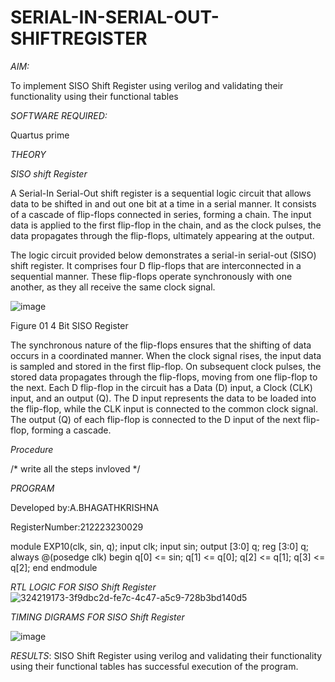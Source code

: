# SERIAL-IN-SERIAL-OUT-SHIFTREGISTER

*AIM:*

To implement  SISO Shift Register using verilog and validating their functionality using their functional tables

*SOFTWARE REQUIRED:*

Quartus prime

*THEORY*

*SISO shift Register*

A Serial-In Serial-Out shift register is a sequential logic circuit that allows data to be shifted in and out one bit at a time in a serial manner. It consists of a cascade of flip-flops connected in series, forming a chain. The input data is applied to the first flip-flop in the chain, and as the clock pulses, the data propagates through the flip-flops, ultimately appearing at the output.

The logic circuit provided below demonstrates a serial-in serial-out (SISO) shift register. It comprises four D flip-flops that are interconnected in a sequential manner. These flip-flops operate synchronously with one another, as they all receive the same clock signal.

![image](https://github.com/naavaneetha/SERIAL-IN-SERIAL-OUT-SHIFTREGISTER/assets/154305477/e81c4072-37f9-46c6-8145-566764b74c3a)

Figure 01 4 Bit SISO Register

The synchronous nature of the flip-flops ensures that the shifting of data occurs in a coordinated manner. When the clock signal rises, the input data is sampled and stored in the first flip-flop. On subsequent clock pulses, the stored data propagates through the flip-flops, moving from one flip-flop to the next.
Each D flip-flop in the circuit has a Data (D) input, a Clock (CLK) input, and an output (Q). The D input represents the data to be loaded into the flip-flop, while the CLK input is connected to the common clock signal. The output (Q) of each flip-flop is connected to the D input of the next flip-flop, forming a cascade.

*Procedure*

/* write all the steps invloved */

*PROGRAM*

Developed by:A.BHAGATHKRISHNA

RegisterNumber:212223230029


module EXP10(clk, sin, q);
input clk;
input sin;
output [3:0] q;
reg [3:0] q;
always @(posedge clk)
begin
q[0] <= sin;
q[1] <= q[0];
q[2] <= q[1];
q[3] <= q[2];
end
endmodule


*RTL LOGIC FOR SISO Shift Register*
![324219173-3f9dbc2d-fe7c-4c47-a5c9-728b3bd140d5](https://github.com/afifa17112005/SERIAL-IN-SERIAL-OUT-SHIFTREGISTER/assets/147080931/2abb0e55-1c71-4c43-8fc9-5f3a335f7d54)


*TIMING DIGRAMS FOR SISO Shift Register*

![image](https://github.com/Gokhulraj2005/SERIAL-IN-SERIAL-OUT-SHIFTREGISTER/assets/138849253/e14dccb4-7b28-4f1c-a2e5-84a6ebde86f4)

*RESULTS*:
SISO Shift Register using verilog and validating their functionality using their functional tables has successful execution of the program.
